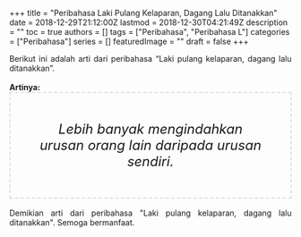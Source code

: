 +++
title = "Peribahasa Laki Pulang Kelaparan, Dagang Lalu Ditanakkan"
date = 2018-12-29T21:12:00Z
lastmod = 2018-12-30T04:21:49Z
description = ""
toc = true
authors = []
tags = ["Peribahasa", "Peribahasa L"]
categories = ["Peribahasa"]
series = []
featuredImage = ""
draft = false
+++

<div dir="ltr" style="text-align: left;" trbidi="on"><div style="text-align: justify;">Berikut ini adalah arti dari peribahasa “Laki pulang kelaparan, dagang lalu ditanakkan”.</div><br /><div style="text-align: justify;"><b>Artinya:</b></div><div style="border: 2px dashed #ddd; font-size: 24px; height: auto; margin: 0 auto; padding: 50px; text-align: center; width: auto;"><i>Lebih banyak mengindahkan urusan orang lain daripada urusan sendiri.</i></div><br /><div style="text-align: justify;">Demikian arti dari peribahasa "Laki pulang kelaparan, dagang lalu ditanakkan". Semoga bermanfaat. </div></div>

